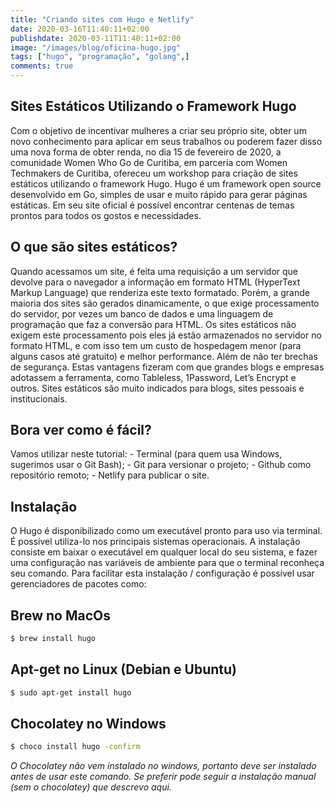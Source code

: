 ```yaml
---
title: "Criando sites com Hugo e Netlify"
date: 2020-03-16T11:40:11+02:00
publishdate: 2020-03-11T11:40:11+02:00
image: "/images/blog/oficina-hugo.jpg"
tags: ["hugo", "programação", "golang",]
comments: true
---
```

## Sites Estáticos Utilizando o Framework Hugo
Com o objetivo de incentivar mulheres a criar seu próprio site, obter um novo conhecimento para aplicar em seus trabalhos ou poderem fazer disso uma nova forma de obter renda, no dia 15 de fevereiro de 2020, a comunidade Women Who Go de Curitiba, em parceria com Women Techmakers de Curitiba, ofereceu um workshop para criação de sites estáticos utilizando o framework Hugo.
Hugo é um framework open source desenvolvido em Go, simples de usar e muito rápido para gerar páginas estáticas. Em seu site oficial é possível encontrar centenas de temas prontos para todos os gostos e necessidades.

## O que são sites estáticos?
Quando acessamos um site, é feita uma requisição a um servidor que devolve para o navegador a informação em formato HTML (HyperText Markup Language) que renderiza este texto formatado.
Porém, a grande maioria dos sites são gerados dinamicamente, o que exige processamento do servidor, por vezes um banco de dados e uma linguagem de programação que faz a conversão para HTML.
Os sites estáticos não exigem este processamento pois eles já estão armazenados no servidor no formato HTML, e com isso tem um custo de hospedagem menor (para alguns casos até gratuito) e melhor performance. Além de não ter brechas de segurança.
Estas vantagens fizeram com que grandes blogs e empresas adotassem a ferramenta, como Tableless, 1Password, Let’s Encrypt e outros.
Sites estáticos são muito indicados para blogs, sites pessoais e institucionais.

<h2><strong>Bora ver como é fácil?</strong></h2>
Vamos utilizar neste tutorial:
- Terminal (para quem usa Windows, sugerimos usar o Git Bash);
- Git para versionar o projeto;
- Github como repositório remoto;
- Netlify para publicar o site.

<h2><strong>Instalação</strong></h2>
O Hugo é disponibilizado como um executável pronto para uso via terminal. É possível utiliza-lo nos principais sistemas operacionais. A instalação consiste em baixar o executável em qualquer local do seu sistema, e fazer uma configuração nas variáveis de ambiente para que o terminal reconheça seu comando.
Para facilitar esta instalação / configuração é possível usar gerenciadores de pacotes como:

## Brew no MacOs
```bash
$ brew install hugo
```

## Apt-get no Linux (Debian e Ubuntu)
```bash
$ sudo apt-get install hugo
```


## Chocolatey no Windows
```bash
$ choco install hugo -confirm
```

*O Chocolatey não vem instalado no windows, portanto deve ser instalado antes de usar este comando.
Se preferir pode seguir a instalação manual (sem o chocolatey) que descrevo aqui.*